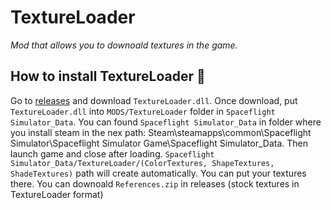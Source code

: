 # TextureLoader
_Mod that allows you to downoald textures in the game._

## How to install TextureLoader 🚀

Go to [releases](https://github.com/cucumber-sp/SFSTextureLoader/releases) and download `TextureLoader.dll`. Once download, put `TextureLoader.dll` into `MODS/TextureLoader` folder in `Spaceflight Simulator_Data`. You can found `Spaceflight Simulator_Data` in folder where you install steam in the nex path: Steam\steamapps\common\Spaceflight Simulator\Spaceflight Simulator Game\Spaceflight Simulator_Data. Then launch game and close after loading. 
`Spaceflight Simulator_Data/TextureLoader/(ColorTextures, ShapeTextures, ShadeTextures)` path will create automatically. You can put your textures there. You can downoald `References.zip` in releases (stock textures in TextureLoader format)
